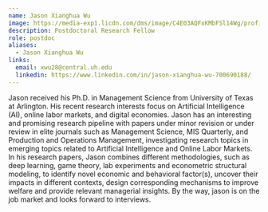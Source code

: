 ```yaml
---
name: Jason Xianghua Wu
image: https://media-exp1.licdn.com/dms/image/C4E03AQFxKMbFSl14Wg/profile-displayphoto-shrink_400_400/0/1560876648097?e=1670457600&v=beta&t=Jld0bTCdWUGTyaeryd4xO8BcE3j8llT6Tsty-uCXPS4
description: Postdoctoral Research Fellow
role: postdoc
aliases:
  - Jason Xianghua Wu
links:
  email: xwu28@central.uh.edu
  linkedin: https://www.linkedin.com/in/jason-xianghua-wu-700690188/
---
```


Jason received his Ph.D. in Management Science from University of Texas at Arlington. His recent research interests focus on Artificial Intelligence (AI), online labor markets, and digital economies. Jason has an interesting and promising research pipeline with papers under minor revision or under review in elite journals such as Management Science, MIS Quarterly, and Production and Operations Management, investigating research topics in emerging topics related to Artificial Intelligence and Online Labor Markets. In his research papers, Jason combines different methodologies, such as deep learning, game theory, lab experiments and econometric structural modeling, to identify novel economic and behavioral factor(s), uncover their impacts in different contexts, design corresponding mechanisms to improve welfare and provide relevant managerial insights. By the way, jason is on the job market and looks forward to interviews.
